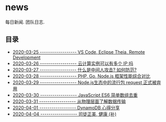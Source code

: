 # news

每日新闻. 团队日志.

## 目录

- [2020-03-25 ------------------ VS Code, Eclipse Theia, Remote Development][5]
- [2020-03-26 ------------------ 云计算实例可以有多个 IP 吗][1]
- [2020-03-27 ------------------ 什么是中间人攻击? 如何防范?][2]
- [2020-03-28 ------------------ PHP, Go, Node.js 框架性能综合对比][3]
- [2020-03-29 ------------------ Node.js生态中的流行包 request 正式被弃用][4]
- [2020-03-30 ------------------ JavaScript ES6 简单数组去重][6]
- [2020-03-31 ------------------ 从物理层面了解数据传输][9]
- [2020-04-01 ------------------ DynamoDB 心得分享][7]
- [2020-04-04 ------------------ 司徒正美, 健康 (补)][8]

[1]: 2020-03-26-one-instance-have-multiple-ips.md
[2]: 2020-03-27.md
[3]: 2020-03-28.md
[4]: 2020-03-29.md
[5]: 2020-03-25-vs-code-eclipse-theia.md
[6]: 2020-03-30-javascript-array-duplicate.md
[7]: 2020-04-01-dynamodb.md
[8]: 2020-04-04-rip.md
[9]: 2020-03-31-use-ip-to-communicate.md
